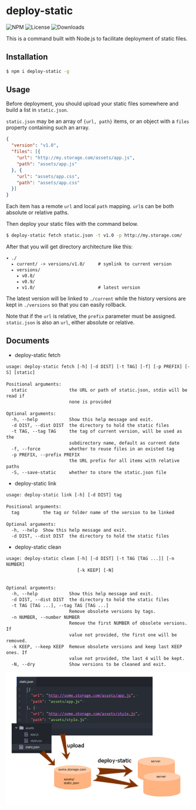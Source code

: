 deploy-static
===

![NPM](https://img.shields.io/npm/v/deploy-static.svg)
![License](https://img.shields.io/npm/l/deploy-static.svg)
![Downloads](https://img.shields.io/npm/dt/deploy-static.svg)

This is a command built with Node.js to facilitate deployment of static
files.

Installation
---
``` sh
$ npm i deploy-static -g
```

Usage
---
Before deployment, you should upload your static files somewhere and
build a list in `static.json`.

`static.json` may be an array of `{url, path}` items, or an object with
a `files` property containing such an array.

``` json
{
  "version": "v1.0",
  "files": [{
    "url": "http://my.storage.com/assets/app.js",
    "path": "assets/app.js"
  }, {
    "url": "assets/app.css",
    "path": "assets/app.css"
  }]
}
```

Each item has a remote `url` and local `path` mapping. `url`s can be
both absolute or relative paths.

Then deploy your static files with the command below.

``` sh
$ deploy-static fetch static.json -t v1.0 -p http://my.storage.com/
```

After that you will get directory architecture like this:

```
▾ ./
  ▸ current/ -> versions/v1.0/     # symlink to current version
  ▸ versions/
    ▸ v0.8/
    ▸ v0.9/
    ▸ v1.0/                        # latest version
```

The latest version will be linked to `./current` while the history
versions are kept in `./versions` so that you can easily rollback.

Note that if the `url` is relative, the `prefix` parameter must be
assigned. `static.json` is also an `url`, either absolute or relative.

Documents
---

* deploy-static fetch

```
usage: deploy-static fetch [-h] [-d DIST] [-t TAG] [-f] [-p PREFIX] [-S] [static]

Positional arguments:
  static                the URL or path of static.json, stdin will be read if
                        none is provided

Optional arguments:
  -h, --help            Show this help message and exit.
  -d DIST, --dist DIST  the directory to hold the static files
  -t TAG, --tag TAG     the tag of current version, will be used as the
                        subdirectory name, default as current date
  -f, --force           whether to reuse files in an existed tag
  -p PREFIX, --prefix PREFIX
                        the URL prefix for all items with relative paths
  -S, --save-static     whether to store the static.json file
```

* deploy-static link

```
usage: deploy-static link [-h] [-d DIST] tag

Positional arguments:
  tag         the tag or folder name of the version to be linked

Optional arguments:
  -h, --help  Show this help message and exit.
  -d DIST, --dist DIST  the directory to hold the static files
```

* deploy-static clean

```
usage: deploy-static clean [-h] [-d DIST] [-t TAG [TAG ...]] [-n NUMBER]
                           [-k KEEP] [-N]


Optional arguments:
  -h, --help            Show this help message and exit.
  -d DIST, --dist DIST  the directory to hold the static files
  -t TAG [TAG ...], --tag TAG [TAG ...]
                        Remove obsolete versions by tags.
  -n NUMBER, --number NUMBER
                        Remove the first NUMBER of obsolete versions. If
                        value not provided, the first one will be removed.
  -k KEEP, --keep KEEP  Remove obsolete versions and keep last KEEP ones. If
                        value not provided, the last 4 will be kept.
  -N, --dry             Show versions to be cleaned and exit.
```

![deploy-static](resources/deploy-static.jpg)
